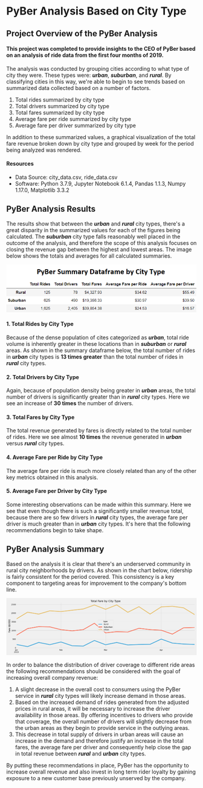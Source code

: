 # PyBer Analysis Based on City Type

## Project Overview of the PyBer Analysis
#### This project was completed to provide insights to the CEO of PyBer based on an analysis of ride data from the first four months of 2019.
The analysis was conducted by grouping cities according to what type of city they were.  These types were: ***urban***, ***suburban***, and ***rural***.  By classifying cities in this way, we're able to begin to see trends based on summarized data collected based on a number of factors.  

  1.  Total rides summarized by city type
  2.  Total drivers summarized by city type
  3.  Total fares summarized by city type
  4.  Average fare per ride summarized by city type
  5.  Average fare per driver summarized by city type
 
 In addition to these summarized values, a graphical visualization of the total fare revenue broken down by city type and grouped by week for the period being analyzed was rendered.
 
#### Resources
- Data Source: city_data.csv, ride_data.csv
- Software: Python 3.7.9, Jupyter Notebook 6.1.4, Pandas 1.1.3, Numpy 1.17.0, Matplotlib 3.3.2
 
## PyBer Analysis Results
The results show that between the ***urban*** and ***rural*** city types, there's a great disparity in the summarized values for each of the figures being calculated.  The ***suburban*** city type falls reasonably well placed in the outcome of the analysis, and therefore the scope of this analysis focuses on closing the revenue gap between the highest and lowest areas.  The image below shows the totals and averages for all calculated summaries.

![PyBer_summary_dataframe.PNG](https://github.com/frostbrosracing/PyBer_Analysis/blob/main/analysis/PyBer_summary_dataframe.PNG)

#### 1. Total Rides by City Type
Because of the dense population of cites categorized as ***urban***, total ride volume is inherently greater in these locations than in ***suburban*** or ***rural*** areas.  As shown in the summary dataframe below, the total number of rides in ***urban*** city types is **13 times greater** than the total number of rides in ***rural*** city types. 
#### 2. Total Drivers by City Type
Again, because of population density being greater in ***urban*** areas, the total number of drivers is significantly greater than in ***rural*** city types.  Here we see an increase of **30 times** the number of drivers.  
#### 3. Total Fares by City Type
The total revenue generated by fares is directly related to the total number of rides.  Here we see almost **10 times** the revenue generated in ***urban*** versus ***rural*** city types.  
#### 4. Average Fare per Ride by City Type
The average fare per ride is much more closely related than any of the other key metrics obtained in this analysis.  
#### 5. Average Fare per Driver by City Type
Some interesting observations can be made within this summary.  Here we see that even though there is such a significantly smaller revenue total, because there are so few drivers in ***rural*** city types, the average fare per driver is much greater than in ***urban*** city types.  It's here that the following recommendations begin to take shape.

## PyBer Analysis Summary
Based on the analysis it is clear that there's an underserved community in rural city neighborhoods by drivers.  As shown in the chart below, ridership is fairly consistent for the period covered.  This consistency is a key component to targeting areas for improvement to the company's bottom line.  

![PyBer_fare_summary.png](https://github.com/frostbrosracing/PyBer_Analysis/blob/main/analysis/PyBer_fare_summary.png)

In order to balance the distribution of driver coverage to different ride areas the following recommendations should be considered with the goal of increasing overall company revenue:

1.	A slight decrease in the overall cost to consumers using the PyBer service in ***rural*** city types will likely increase demand in those areas.  
2.	Based on the increased demand of rides generated from the adjusted prices in rural areas, it will be necessary to increase the driver availability in those areas.  By offering incentives to drivers who provide that coverage, the overall number of drivers will slightly decrease from the urban areas as they begin to provide service in the outlying areas.
3.	This decrease in total supply of drivers in urban areas will cause an increase in the demand and therefore justify an increase in the total fares, the average fare per driver and consequently help close the gap in total revenue between ***rural*** and ***urban*** city types.

By putting these recommendations in place, PyBer has the opportunity to increase overall revenue and also invest in long term rider loyalty by gaining exposure to a new customer base previously unserved by the company.
